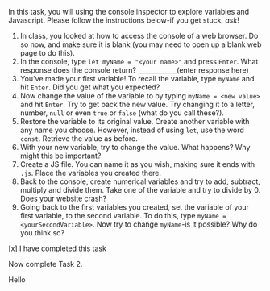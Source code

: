 In this task, you will using the console inspector to explore variables and Javascript. Please follow the instructions below-if you get stuck, _ask_!

1. In class, you looked at how to access the console of a web browser. Do so now, and make sure it is blank (you may need to open up a blank web page to do this).
2. In the console, type `let myName = "<your name>"` and press `Enter`. What response does the console return? ____________(enter response here)
3. You've made your first variable! To recall the variable, type `myName` and hit `Enter`. Did you get what you expected?
4. Now change the value of the variable to by typing `myName = <new value>` and hit `Enter`. Try to get back the new value. Try changing it to a letter, number, `null` or even `true` or `false` (what do you call these?).
5. Restore the variable to its original value. Create another variable with any name you choose. However, instead of using `let`, use the word `const`. Retrieve the value as before.
6. With your new variable, try to change the value. What happens? Why might this be important?
7. Create a JS file. You can name it as you wish, making sure it ends with `.js`. Place the variables you created there.
8. Back to the console, create numerical variables and try to add, subtract, multiply and divide them. Take one of the variable and try to divide by 0. Does your website crash?
9. Going back to the first variables you created, set the variable of your first variable, to the second variable. To do this, type `myName = <yourSecondVariable>`. Now try to change `myName`-is it possible? Why do you think so?

[x] I have completed this task

 Now complete Task 2.

 Hello